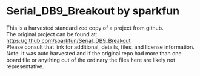 
# Serial_DB9_Breakout by sparkfun  
This is a harvested standardized copy of a project from github.  
The original project can be found at:  
https://github.com/sparkfun/Serial_DB9_Breakout  
Please consult that link for additional, details, files, and license information.  
Note: It was auto harvested and if the original repo had more than one board file or anything out of the ordinary the files here are likely not representative.  
    